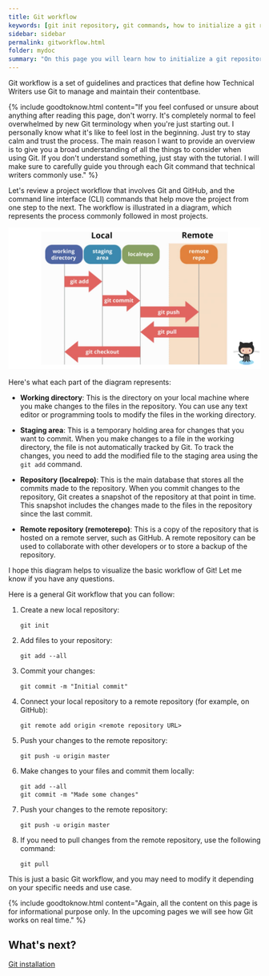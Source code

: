 ```yaml
---
title: Git workflow
keywords: [git init repository, git commands, how to initialize a git repository, git repository github,git repository tutorial, select a branch]
sidebar: sidebar
permalink: gitworkflow.html
folder: mydoc
summary: "On this page you will learn how to initialize a git repository, select an initial branch, and perform some troubleshooting, if needed."
---
```


Git workflow is a set of guidelines and practices that define how Technical Writers use Git to manage and maintain their contentbase. 

{% include goodtoknow.html content="If you feel confused or unsure about anything after reading this page, don't worry. It's completely normal to feel overwhelmed by new Git terminology when you're just starting out. I personally know what it's like to feel lost in the beginning. Just try to stay calm and trust the process. The main reason I want to provide an overview is to give you a broad understanding of all the things to consider when using Git. If you don't understand something, just stay with the tutorial. I will make sure to carefully guide you through each Git command that technical writers commonly use." %}

Let's review a project workflow that involves Git and GitHub, and the command line interface (CLI) commands that help move the project from one step to the next. The workflow is illustrated in a diagram, which represents the process commonly followed in most projects.

<img title="Git Workflow" alt="Git Workflow" src="/images/gitworkflow.png">

Here's what each part of the diagram represents:

* **Working directory**: This is the directory on your local machine where you make changes to the files in the repository. You can use any text editor or programming tools to modify the files in the working directory.

* **Staging area**: This is a temporary holding area for changes that you want to commit. When you make changes to a file in the working directory, the file is not automatically tracked by Git. To track the changes, you need to add the modified file to the staging area using the `git add` command.

* **Repository (localrepo)**: This is the main database that stores all the commits made to the repository. When you commit changes to the repository, Git creates a snapshot of the repository at that point in time. This snapshot includes the changes made to the files in the repository since the last commit.
  
* **Remote repository (remoterepo)**: This is a copy of the repository that is hosted on a remote server, such as GitHub. A remote repository can be used to collaborate with other developers or to store a backup of the repository.

I hope this diagram helps to visualize the basic workflow of Git! Let me know if you have any questions.


Here is a general Git workflow that you can follow:

1. Create a new local repository:
   
   ````
   git init

   ````
2. Add files to your repository:

   ````
   git add --all

   ````

3. Commit your changes:
   
   ````
   git commit -m "Initial commit"

   ````
4. Connect your local repository to a remote repository (for example, on GitHub):

   ````
   git remote add origin <remote repository URL>

   ````
5. Push your changes to the remote repository:

   ````
   git push -u origin master

   ````

6. Make changes to your files and commit them locally:

   ````
   git add --all
   git commit -m "Made some changes"

   ````
7. Push your changes to the remote repository:

   ````
   git push -u origin master

   ````

8. If you need to pull changes from the remote repository, use the following command:

   ````
   git pull

   ````

This is just a basic Git workflow, and you may need to modify it depending on your specific needs and use case. 

{% include goodtoknow.html content="Again, all the content on this page is for informational purpose only. In the upcoming pages we will see how Git works on real time." %}

## What's next?
[Git installation](/installation.md)
